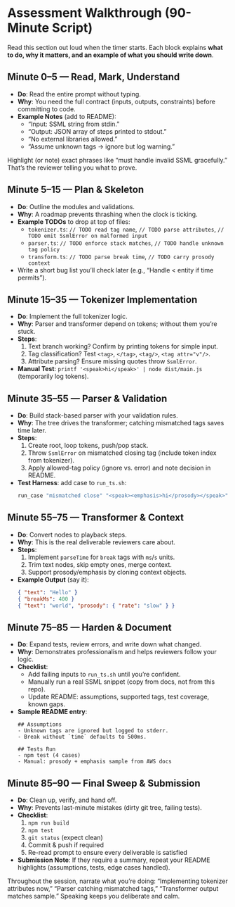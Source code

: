 # Assessment Walkthrough (90-Minute Script)
Read this section out loud when the timer starts. Each block explains **what to do, why it matters, and an example of what you should write down**.

## Minute 0–5 — Read, Mark, Understand
- **Do**: Read the entire prompt without typing.
- **Why**: You need the full contract (inputs, outputs, constraints) before committing to code.
- **Example Notes** (add to README):
  - “Input: SSML string from stdin.”
  - “Output: JSON array of steps printed to stdout.”
  - “No external libraries allowed.”
  - “Assume unknown tags → ignore but log warning.”

Highlight (or note) exact phrases like “must handle invalid SSML gracefully.” That’s the reviewer telling you what to prove.

## Minute 5–15 — Plan & Skeleton
- **Do**: Outline the modules and validations.
- **Why**: A roadmap prevents thrashing when the clock is ticking.
- **Example TODOs** to drop at top of files:
  - `tokenizer.ts`: `// TODO read tag name`, `// TODO parse attributes`, `// TODO emit SsmlError on malformed input`
  - `parser.ts`: `// TODO enforce stack matches`, `// TODO handle unknown tag policy`
  - `transform.ts`: `// TODO parse break time`, `// TODO carry prosody context`
- Write a short bug list you’ll check later (e.g., “Handle &lt; entity if time permits”).

## Minute 15–35 — Tokenizer Implementation
- **Do**: Implement the full tokenizer logic.
- **Why**: Parser and transformer depend on tokens; without them you’re stuck.
- **Steps**:
  1. Text branch working? Confirm by printing tokens for simple input.
  2. Tag classification? Test `<tag>`, `</tag>`, `<tag/>`, `<tag attr="v"/>`.
  3. Attribute parsing? Ensure missing quotes throw `SsmlError`.
- **Manual Test**: `printf '<speak>hi</speak>' | node dist/main.js` (temporarily log tokens).

## Minute 35–55 — Parser & Validation
- **Do**: Build stack-based parser with your validation rules.
- **Why**: The tree drives the transformer; catching mismatched tags saves time later.
- **Steps**:
  1. Create root, loop tokens, push/pop stack.
  2. Throw `SsmlError` on mismatched closing tag (include token index from tokenizer).
  3. Apply allowed-tag policy (ignore vs. error) and note decision in README.
- **Test Harness**: add case to `run_ts.sh`:
  ```bash
  run_case "mismatched close" "<speak><emphasis>hi</prosody></speak>" "Expected </emphasis>"
  ```

## Minute 55–75 — Transformer & Context
- **Do**: Convert nodes to playback steps.
- **Why**: This is the real deliverable reviewers care about.
- **Steps**:
  1. Implement `parseTime` for `break` tags with `ms`/`s` units.
  2. Trim text nodes, skip empty ones, merge context.
  3. Support prosody/emphasis by cloning context objects.
- **Example Output** (say it):
  ```json
  { "text": "Hello" }
  { "breakMs": 400 }
  { "text": "world", "prosody": { "rate": "slow" } }
  ```

## Minute 75–85 — Harden & Document
- **Do**: Expand tests, review errors, and write down what changed.
- **Why**: Demonstrates professionalism and helps reviewers follow your logic.
- **Checklist**:
  - Add failing inputs to `run_ts.sh` until you’re confident.
  - Manually run a real SSML snippet (copy from docs, not from this repo).
  - Update README: assumptions, supported tags, test coverage, known gaps.
- **Sample README entry**:
  ```
  ## Assumptions
  - Unknown tags are ignored but logged to stderr.
  - Break without `time` defaults to 500ms.

  ## Tests Run
  - npm test (4 cases)
  - Manual: prosody + emphasis sample from AWS docs
  ```

## Minute 85–90 — Final Sweep & Submission
- **Do**: Clean up, verify, and hand off.
- **Why**: Prevents last-minute mistakes (dirty git tree, failing tests).
- **Checklist**:
  1. `npm run build`
  2. `npm test`
  3. `git status` (expect clean)
  4. Commit & push if required
  5. Re-read prompt to ensure every deliverable is satisfied
- **Submission Note**: If they require a summary, repeat your README highlights (assumptions, tests, edge cases handled).

Throughout the session, narrate what you’re doing: “Implementing tokenizer attributes now,” “Parser catching mismatched tags,” “Transformer output matches sample.” Speaking keeps you deliberate and calm.
